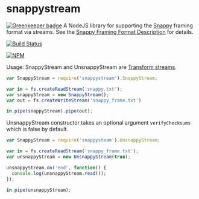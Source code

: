 snappystream
===========

[![Greenkeeper badge](https://badges.greenkeeper.io/dudleycarr/snappystream.svg)](https://greenkeeper.io/)
A NodeJS library for supporting the
[Snappy](https://code.google.com/p/snappy/) framing format via streams. See
the [Snappy Framing Format
Description](https://snappy.googlecode.com/svn/trunk/framing_format.txt) for
details.

[![Build Status](https://travis-ci.org/dudleycarr/snappystream.png?branch=master)](https://travis-ci.org/dudleycarr/snappystream)


[![NPM](https://nodei.co/npm/snappystream.png?downloads=true)](https://nodei.co/npm/snappystream/)

Usage:
SnappyStream and UnsnappyStream are
[Transform streams](http://nodejs.org/api/stream.html#stream_class_stream_transform).

```javascript
var SnappyStream = require('snappystream').SnappyStream;

var in = fs.createReadStream('snappy.txt');
var snappyStream = new SnappyStream();
var out = fs.createWriteStream('snappy_frame.txt')

in.pipe(snappyStream).pipe(out);
```

UnsnappyStream constructor takes an optional argument ```verifyChecksums```
which is false by default.

```javascript
var SnappyStream = require('snappysteam').UnsnappyStream;

var in = fs.createReadStream('snappy_frame.txt');
var unsnappyStream = new UnsnappyStream(true);

unsnappyStream.on('end', function() {
  console.log(unsnappyStream.read());
});

in.pipe(unsnappyStream);
```
